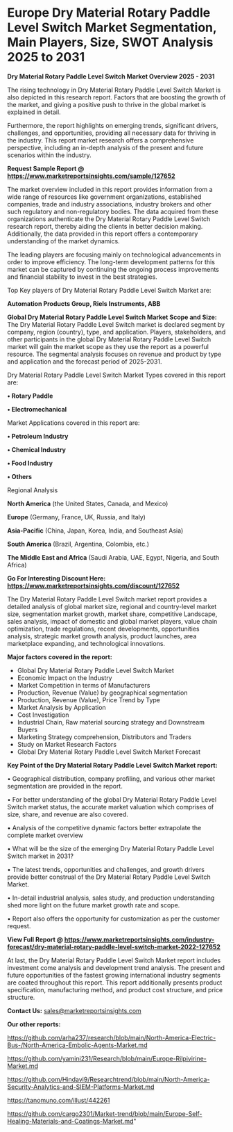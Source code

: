 # Europe Dry Material Rotary Paddle Level Switch Market Segmentation, Main Players, Size, SWOT Analysis 2025 to 2031

<Strong> Dry Material Rotary Paddle Level Switch Market Overview 2025 - 2031</strong>

The rising technology in Dry Material Rotary Paddle Level Switch Market is also depicted in this research report. Factors that are boosting the growth of the market, and giving a positive push to thrive in the global market is explained in detail.

Furthermore, the report highlights on emerging trends, significant drivers, challenges, and opportunities, providing all necessary data for thriving in the industry. This report market research offers a comprehensive perspective, including an in-depth analysis of the present and future scenarios within the industry.

<strong>Request Sample Report @ <a href=https://www.marketreportsinsights.com/sample/127652>https://www.marketreportsinsights.com/sample/127652</a></strong>

The market overview included in this report provides information from a wide range of resources like government organizations, established companies, trade and industry associations, industry brokers and other such regulatory and non-regulatory bodies. The data acquired from these organizations authenticate the Dry Material Rotary Paddle Level Switch research report, thereby aiding the clients in better decision making. Additionally, the data provided in this report offers a contemporary understanding of the market dynamics.

The leading players are focusing mainly on technological advancements in order to improve efficiency. The long-term development patterns for this market can be captured by continuing the ongoing process improvements and financial stability to invest in the best strategies.

Top Key players of Dry Material Rotary Paddle Level Switch Market are:

<strong>Automation Products Group, Riels Instruments, ABB</strong>

<strong><b>Global Dry Material Rotary Paddle Level Switch Market Scope and Size:</b></strong>
The Dry Material Rotary Paddle Level Switch market is declared segment by company, region (country), type, and application. Players, stakeholders, and other participants in the global Dry Material Rotary Paddle Level Switch market will gain the market scope as they use the report as a powerful resource. The segmental analysis focuses on revenue and product by type and application and the forecast period of 2025-2031.

Dry Material Rotary Paddle Level Switch Market Types covered in this report are:

<strong>• Rotary Paddle

• Electromechanical</strong>

Market Applications covered in this report are:

<strong>• Petroleum Industry

• Chemical Industry

• Food Industry

• Others</strong> 

Regional Analysis

<strong>North America</strong> (the United States, Canada, and Mexico)

<strong>Europe</strong> (Germany, France, UK, Russia, and Italy)

<strong>Asia-Pacific</strong> (China, Japan, Korea, India, and Southeast Asia)

<strong>South America</strong> (Brazil, Argentina, Colombia, etc.)

<strong>The Middle East and Africa</strong> (Saudi Arabia, UAE, Egypt, Nigeria, and South Africa)

<strong>Go For Interesting Discount Here: <a href=https://www.marketreportsinsights.com/discount/127652>https://www.marketreportsinsights.com/discount/127652</a></strong>

The Dry Material Rotary Paddle Level Switch market report provides a detailed analysis of global market size, regional and country-level market size, segmentation market growth, market share, competitive Landscape, sales analysis, impact of domestic and global market players, value chain optimization, trade regulations, recent developments, opportunities analysis, strategic market growth analysis, product launches, area marketplace expanding, and technological innovations.

<strong><b>Major factors covered in the report:</b></strong>
<ul>
  <li>Global Dry Material Rotary Paddle Level Switch Market </li>
  <li>Economic Impact on the Industry</li>
  <li>Market Competition in terms of Manufacturers</li>
  <li>Production, Revenue (Value) by geographical segmentation</li>
  <li>Production, Revenue (Value), Price Trend by Type</li>
  <li>Market Analysis by Application</li>
  <li>Cost Investigation</li>
  <li>Industrial Chain, Raw material sourcing strategy and Downstream Buyers</li>
  <li>Marketing Strategy comprehension, Distributors and Traders</li>
  <li>Study on Market Research Factors</li>
  <li>Global Dry Material Rotary Paddle Level Switch Market Forecast</li>
</ul>

<strong><b>Key Point of the Dry Material Rotary Paddle Level Switch Market report:</b></strong>

• Geographical distribution, company profiling, and various other market segmentation are provided in the report.

• For better understanding of the global Dry Material Rotary Paddle Level Switch market status, the accurate market valuation which comprises of size, share, and revenue are also covered.

• Analysis of the competitive dynamic factors better extrapolate the complete market overview

• What will be the size of the emerging Dry Material Rotary Paddle Level Switch market in 2031?

• The latest trends, opportunities and challenges, and growth drivers provide better construal of the Dry Material Rotary Paddle Level Switch Market.

• In-detail industrial analysis, sales study, and production understanding shed more light on the future market growth rate and scope.

• Report also offers the opportunity for customization as per the customer request.

<strong><b>View Full Report @ <a href=https://www.marketreportsinsights.com/industry-forecast/dry-material-rotary-paddle-level-switch-market-2022-127652>https://www.marketreportsinsights.com/industry-forecast/dry-material-rotary-paddle-level-switch-market-2022-127652</a></b></strong>


At last, the Dry Material Rotary Paddle Level Switch Market report includes investment come analysis and development trend analysis. The present and future opportunities of the fastest growing international industry segments are coated throughout this report. This report additionally presents product specification, manufacturing method, and product cost structure, and price structure.

<strong>Contact Us:</strong>
sales@marketreportsinsights.com

<strong>Our other reports:</strong>

<a href=https://github.com/arha237/research/blob/main/North-America-Electric-Bus-/North-America-Embolic-Agents-Market.md>https://github.com/arha237/research/blob/main/North-America-Electric-Bus-/North-America-Embolic-Agents-Market.md</a>

<a href=https://github.com/yamini231/Research/blob/main/Europe-Rilpivirine-Market.md>https://github.com/yamini231/Research/blob/main/Europe-Rilpivirine-Market.md</a>

<a href=https://github.com/Hindavi9/Researchtrend/blob/main/North-America-Security-Analytics-and-SIEM-Platforms-Market.md>https://github.com/Hindavi9/Researchtrend/blob/main/North-America-Security-Analytics-and-SIEM-Platforms-Market.md</a>

<a href=https://tanomuno.com/illust/442261>https://tanomuno.com/illust/442261</a>

<a href=https://github.com/cargo2301/Market-trend/blob/main/Europe-Self-Healing-Materials-and-Coatings-Market.md>https://github.com/cargo2301/Market-trend/blob/main/Europe-Self-Healing-Materials-and-Coatings-Market.md</a>"
